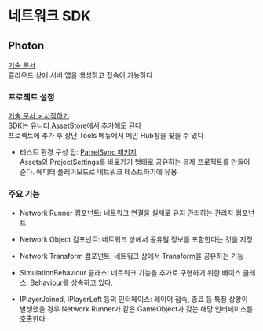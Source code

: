 # 네트워크 SDK

## Photon

[기술 문서](https://doc.photonengine.com/)  
클라우드 상에 서버 앱을 생성하고 접속이 가능하다

### 프로젝트 설정

[기술 문서 > 시작하기](https://doc.photonengine.com/ko-kr/fusion/current/tutorials/host-mode-basics/1-getting-started)  
SDK는 [유니티 AssetStore](https://assetstore.unity.com/packages/tools/network/photon-fusion-267958)에서 추가해도 된다  
프로젝트에 추가 후 상단 Tools 메뉴에서 메인 Hub창을 찾을 수 있다

* 테스트 환경 구성 팁: [ParrelSync 패키지](https://github.com/VeriorPies/ParrelSync)  
  Assets와 ProjectSettings를 바로가기 형태로 공유하는 복제 프로젝트를 만들어준다. 에디터 플레이모드로 네트워크 테스트하기에 유용

### 주요 기능

* Network Runner 컴포넌트: 네트워크 연결을 실제로 유지 관리하는 관리자 컴포넌트

* Network Object 컴포넌트: 네트워크 상에서 공유될 정보를 포함한다는 것을 지정
* Network Transform 컴포넌트: 네트워크 상에서 Transform을 공유하는 기능

* SimulationBehaviour 클래스: 네트워크 기능을 추가로 구현하기 위한 베이스 클래스. Behaviour를 상속하고 있다.

* IPlayerJoined, IPlayerLeft 등의 인터페이스:
  레이어 접속, 종료 등 특정 상황이 발생했을 경우 Network Runner가 같은 GameObject가 갖는 해당 인터페이스를 호출한다
